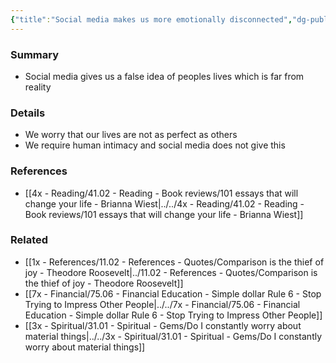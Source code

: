 ```yaml
---
{"title":"Social media makes us more emotionally disconnected","dg-publish":true,"tags":[],"date created":"Sunday, November 13th 2022, 11:36:54 am","date modified":"Sunday, November 13th 2022, 11:37:31 am","permalink":"/1x-references/11-03-references-ideas/social-media-makes-us-more-emotionally-disconnected/","dgHomeLink":true,"dgPassFrontmatter":true,"dgShowBacklinks":true,"dgShowLocalGraph":false,"dgShowInlineTitle":true}
---
```



### Summary
- Social media gives us a false idea of peoples lives which is far from reality

### Details
- We worry that our lives are not as perfect as others
- We require human intimacy and social media does not give this

### References
- [[4x - Reading/41.02 - Reading - Book reviews/101 essays that will change your life - Brianna Wiest|../../4x - Reading/41.02 - Reading - Book reviews/101 essays that will change your life - Brianna Wiest]]

### Related
- [[1x - References/11.02 - References - Quotes/Comparison is the thief of joy - Theodore Roosevelt|../11.02 - References - Quotes/Comparison is the thief of joy - Theodore Roosevelt]]
- [[7x - Financial/75.06 - Financial Education - Simple dollar Rule 6 - Stop Trying to Impress Other People|../../7x - Financial/75.06 - Financial Education - Simple dollar Rule 6 - Stop Trying to Impress Other People]]
- [[3x - Spiritual/31.01 - Spiritual - Gems/Do I constantly worry about material things|../../3x - Spiritual/31.01 - Spiritual - Gems/Do I constantly worry about material things]]